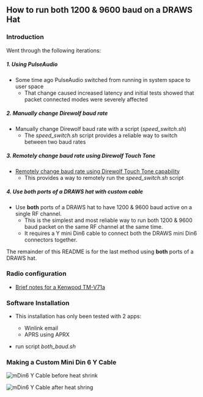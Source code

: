 ## How to run both 1200 & 9600 baud on a DRAWS Hat

### Introduction

Went through the following iterations:

##### 1. Using PulseAudio #####

  * Some time ago PulseAudio switched from running in system space to user space
    * That change caused increased latency and initial tests showed that packet connected modes were severely affected

##### 2. Manually change Direwolf baud rate #####

* Manually change Direwolf baud rate with a script (_speed_switch.sh_)
  * The _speed_switch.sh_ script provides a reliable way to switch between two baud rates

##### 3. Remotely change baud rate using Direwolf Touch Tone #####
* [Remotely change baud rate using Direwolf Touch Tone capability](https://github.com/nwdigitalradio/n7nix/tree/master/baudrate/README_TOUCHTONE.md)
  * This provides a way to remotely run the _speed_switch.sh_ script

##### 4. Use __both__ ports of a DRAWS hat with custom cable #####
* Use __both__ ports of a DRAWS hat to have 1200 & 9600 baud active on a single RF channel.
  * This is the simplest and most reliable way to run both 1200 & 9600 baud packet on the same RF channel at the same time.
  * It requires a Y mini Din6 cable to connect both the DRAWS mini Din6 connectors together.

The remainder of this README is for the last method using __both__ ports of a DRAWS hat.

### Radio configuration

* [Brief notes for a Kenwood TM-V71a](https://github.com/nwdigitalradio/n7nix/tree/master/baudrate/README_TOUCHTONE.md#briefly-for-a-Kenwood-tm-v71a)

### Software Installation

* This installation has only been tested with 2 apps:
  * Winlink email
  * APRS using APRX

* run script _both_baud.sh_

### Making a Custom Mini Din 6 Y Cable ###


![mDin6 Y Cable before heat shrink](/images/img_2681_resize.jpg)

![mDin6 Y Cable after heat shring](/images/mdin6_Ycable.jpg)
